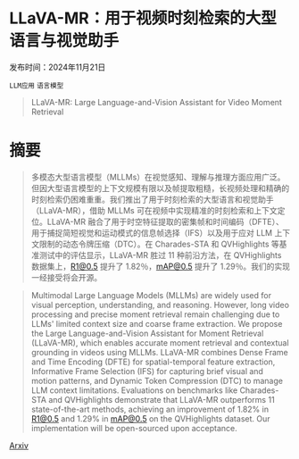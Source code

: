 # LLaVA-MR：用于视频时刻检索的大型语言与视觉助手

发布时间：2024年11月21日

`LLM应用` `语言模型`

> LLaVA-MR: Large Language-and-Vision Assistant for Video Moment Retrieval

# 摘要

> 多模态大型语言模型（MLLMs）在视觉感知、理解与推理方面应用广泛。但因大型语言模型的上下文规模有限以及帧提取粗糙，长视频处理和精确的时刻检索仍困难重重。我们推出了用于时刻检索的大型语言和视觉助手（LLaVA-MR），借助 MLLMs 可在视频中实现精准的时刻检索和上下文定位。LLaVA-MR 融合了用于时空特征提取的密集帧和时间编码（DFTE）、用于捕捉简短视觉和运动模式的信息帧选择（IFS）以及用于应对 LLM 上下文限制的动态令牌压缩（DTC）。在 Charades-STA 和 QVHighlights 等基准测试中的评估显示，LLaVA-MR 胜过 11 种前沿方法，在 QVHighlights 数据集上，R1@0.5 提升了 1.82％，mAP@0.5 提升了 1.29％。我们的实现一经接受将会开源。

> Multimodal Large Language Models (MLLMs) are widely used for visual perception, understanding, and reasoning. However, long video processing and precise moment retrieval remain challenging due to LLMs' limited context size and coarse frame extraction. We propose the Large Language-and-Vision Assistant for Moment Retrieval (LLaVA-MR), which enables accurate moment retrieval and contextual grounding in videos using MLLMs. LLaVA-MR combines Dense Frame and Time Encoding (DFTE) for spatial-temporal feature extraction, Informative Frame Selection (IFS) for capturing brief visual and motion patterns, and Dynamic Token Compression (DTC) to manage LLM context limitations. Evaluations on benchmarks like Charades-STA and QVHighlights demonstrate that LLaVA-MR outperforms 11 state-of-the-art methods, achieving an improvement of 1.82% in R1@0.5 and 1.29% in mAP@0.5 on the QVHighlights dataset. Our implementation will be open-sourced upon acceptance.

[Arxiv](https://arxiv.org/abs/2411.14505)